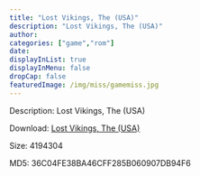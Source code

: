 ```yaml
---
title: "Lost Vikings, The (USA)"
description: "Lost Vikings, The (USA)"
author: 
categories: ["game","rom"]
date: 
displayInList: true
displayInMenu: false
dropCap: false
featuredImage: /img/miss/gamemiss.jpg
---
```


Description: Lost Vikings, The (USA)

Download: <a style="text-decoration:underline;" href="https://mega.nz/#!raREUSwL!Fj5TM4UiVi84vwv-745-p7rIHRQG0jNAOQaLtAQ-v-I" target = "_blank" rel = "nofollow" > Lost Vikings, The (USA)</a>

Size: 4194304

MD5: 36C04FE38BA46CFF285B060907DB94F6

